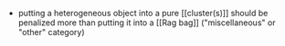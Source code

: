 - putting a heterogeneous object into a pure [[cluster(s)]] should be penalized more than putting it into a [[Rag bag]] ("miscellaneous" or "other" category)